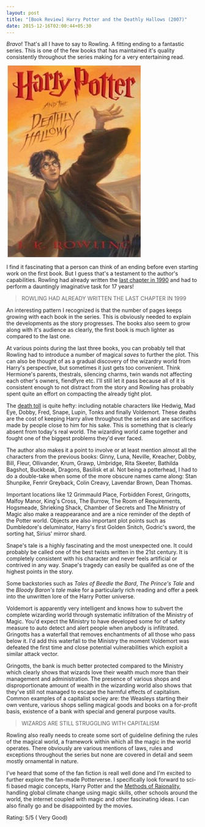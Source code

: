 ```yaml
---
layout: post
title: "[Book Review] Harry Potter and the Deathly Hallows (2007)"
date: 2015-12-16T02:00:44+05:30
---
```


*Bravo*! That's all I have to say to Rowling. A fitting ending to a fantastic series.
This is one of the few books that has maintained it's quality consistently throughout the series making for a very entertaining read.

![Harry Potter and the Deathly Hallows (2007)](/img/book-cover-harry-potter-deathly-hallows-2007.jpg 'Harry Potter and the Deathly Hallows (2007)')

I find it fascinating that a person can think of an ending before even starting work on the first book.
But I guess that's a testament to the author's capabilities.
Rowling had already written the [last chapter in 1990](http://news.bbc.co.uk/2/hi/entertainment/5119836.stm) and had to perform a dauntingly imaginative task for 17 years!

> ROWLING HAD ALREADY WRITTEN THE LAST CHAPTER IN 1999

An interesting pattern I recognized is that the number of pages keeps growing with each book in the series.
This is obviously needed to explain the developments as the story progresses.
The books also seem to grow along with it's audience as clearly, the first book is much lighter as compared to the last one.

At various points during the last three books, you can probably tell that Rowling had to introduce a number of magical *saves* to further the plot.
This can also be thought of as a gradual discovery of the wizardry world from Harry's perspective, but sometimes it just gets too convenient.
Think Hermione's parents, thestrals, silencing charms, twin wands not affecting each other's owners, fiendfyre etc.
I'll still let it pass because all of it is consistent enough to not distract from the story and Rowling has probably spent quite an effort on compacting the already tight plot. 

The [death toll](http://harrypotter.wikia.com/wiki/List_of_deaths#Harry_Potter_and_the_Deathly_Hallows) is quite hefty: including notable characters like Hedwig, Mad Eye, Dobby, Fred, Snape, Lupin, Tonks and finally Voldemort.
These deaths are the cost of keeping Harry alive throughout the series and are sacrifices made by people close to him for his sake.
This is something that is clearly absent from today's real world.
The wizarding world came together and fought one of the biggest problems they'd ever faced.

The author also makes it a point to involve or at least mention almost all the characters from the previous books: Ginny, Luna, Neville, Kreacher, Dobby, Bill, Fleur, Ollivander, Krum, Grawp, Umbridge, Rita Skeeter, Bathilda Bagshot, Buckbeak, Dragons, Basilisk et al.
Not being a potterhead, I had to do a double-take when some of the more obscure names came along: Stan Shunpike, Fenrir Greyback, Colin Creavy, Lavendar Brown, Dean Thomas.

Important locations like 12 Grimmauld Place, Forbidden Forest, Gringotts, Malfoy Manor, King's Cross, The Burrow, The Room of Requirements, Hogsmeade, Shrieking Shack, Chamber of Secrets and The Ministry of Magic also make a reappearance and are a nice reminder of the depth of the Potter world.
Objects are also important plot points such as Dumbledore's deluminator, Harry's first Golden Snitch, Godric's sword, the sorting hat, Sirius' mirror shard.

Snape's tale is a highly fascinating and the most unexpected one.
It could probably be called one of the best twists written in the 21st century.
It is completely consistent with his character and never feels artificial or contrived in any way.
Snape's tragedy can easily be qualifed as one of the highest points in the story.

Some backstories such as *Tales of Beedle the Bard*, *The Prince's Tale* and the *Bloody Baron's tale* make for a particularly rich reading and offer a peek into the unwritten lore of the Harry Potter universe.

Voldemort is apparently very intelligent and knows how to subvert the complete wizarding world through systematic infiltration of the Ministry of Magic.
You'd expect the Ministry to have developed some for of safety measure to auto detect and alert people when anybody is infiltrated.
Gringotts has a waterfall that removes enchantments of all those who pass below it.
I'd add this waterfall to the Ministry the moment Voldemort was defeated the first time and close potential vulnerabilities which exploit a similar attack vector.

Gringotts, the bank is much better protected compared to the Ministry which clearly shows that wizards love their wealth much more than their management and administration.
The presence of various shops and disproportionate amount of wealth in the wizarding world also shows that they've still not managed to escape the harmful effects of capitalism.
Common examples of a capitalist sociey are: the Weasleys starting their own venture, various shops selling magical goods and books on a for-profit basis, existence of a bank with special and general purpose vaults.

> WIZARDS ARE STILL STRUGGLING WITH CAPITALISM

Rowling also really needs to create some sort of guideline defining the rules of the magical world, a framework within which all the magic in the world operates.
There obviously are various mentions of laws, rules and exceptions throughout the series but none are covered in detail and seem mostly ornamental in nature.

I've heard that some of the fan fiction is reall well done and I'm excited to further explore the fan-made Potterverse.
I specifically look forward to sci-fi based magic concepts, Harry Potter and the [Methods of Raionality](http://hpmor.com/), handling global climate change using magic skills, other schools around the world, the internet coupled with magic and other fascinating ideas.
I can also finally go and be disappointed by the movies.

Rating: 5/5 ( Very Good)
